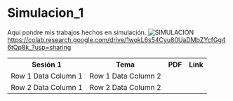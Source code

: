 # Simulacion_1
Aquí pondre mis trabajos hechos en simulación.
![SIMULACION](https://user-images.githubusercontent.com/86864418/130328604-9796433d-7923-46e3-bf21-18c620d8ec36.png)
https://colab.research.google.com/drive/1wokL6s54Cyu80UaDMbZYcfGg46tQp8k_?usp=sharing

<table>
 <tr>
 <th>Sesión 1</th>
 <th>Tema</th>
 <th>PDF</th>
  <th>Link</th>
 </tr>
 <tr>
 <td>Row 1 Data Column 1</td>
 <td>Row 1 Data Column 2</td>
 </tr>
 <tr>
 <td>Row 2 Data Column 1</td>
 <td>Row 2 Data Column 2</td>
 </tr>
</table>
